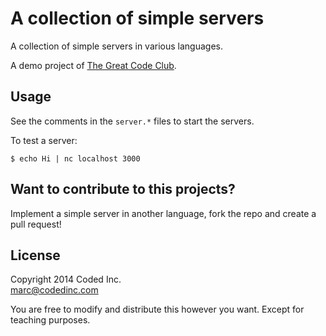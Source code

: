 # A collection of simple servers

A collection of simple servers in various languages.

A demo project of [The Great Code Club](http://www.greatcodeclub.com/).

## Usage

See the comments in the `server.*` files to start the servers.

To test a server:

    $ echo Hi | nc localhost 3000

## Want to contribute to this projects?

Implement a simple server in another language, fork the repo and create a pull request!

## License

Copyright 2014 Coded Inc.  
marc@codedinc.com

You are free to modify and distribute this however you want. Except for teaching purposes.
